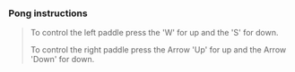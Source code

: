 ###      Pong instructions

>To control the left paddle press the 'W' for up and the 'S' for down.
> 
> 
> To control the right paddle press the Arrow 'Up' for up and the Arrow 'Down' for down.
